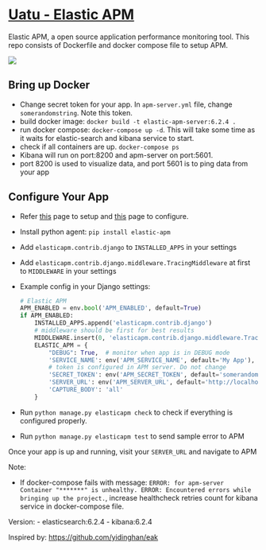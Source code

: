 # [Uatu - Elastic APM](https://www.elastic.co/solutions/apm)

Elastic APM, a open source application performance monitoring tool. This repo consists of Dockerfile and docker compose file to setup APM.

![](https://www.elastic.co/assets/blt55027d175d758616/animation-apm-app.gif)

## Bring up Docker
* Change secret token for your app. In ```apm-server.yml``` file, change ```somerandomstring```. Note this token.
* build docker image: ```docker build -t elastic-apm-server:6.2.4 .```
* run docker compose: ```docker-compose up -d```.  This will take some time as it waits for elastic-search and kibana service to start.
* check if all containers are up.  ```docker-compose ps```
* Kibana will run on port:8200 and apm-server on port:5601. 
* port 8200 is used to visualize data, and port 5601 is to ping data from your app

## Configure Your App
* Refer [this](https://www.elastic.co/guide/en/apm/agent/python/current/django-support.html) page to setup and [this](https://www.elastic.co/guide/en/apm/agent/python/current/configuration.html#config-debug) page to configure.
* Install python agent: ```pip install elastic-apm```
* Add ```elasticapm.contrib.django``` to ```INSTALLED_APPS``` in your settings
* Add ```elasticapm.contrib.django.middleware.TracingMiddleware``` at first to ```MIDDLEWARE``` in your settings
* Example config in your Django settings:

    ```python
    # Elastic APM
    APM_ENABLED = env.bool('APM_ENABLED', default=True)
    if APM_ENABLED:
        INSTALLED_APPS.append('elasticapm.contrib.django')
        # middleware should be first for best results
        MIDDLEWARE.insert(0, 'elasticapm.contrib.django.middleware.TracingMiddleware')
        ELASTIC_APM = {
            "DEBUG": True,  # monitor when app is in DEBUG mode
            'SERVICE_NAME': env('APM_SERVICE_NAME', default='My App'),  # name for your app
            # token is configured in APM server. Do not change
            'SECRET_TOKEN': env('APM_SECRET_TOKEN', default='somerandomstring'), # this is token you put in apm-server.yml file
            'SERVER_URL': env('APM_SERVER_URL', default='http://localhost:8200'), # this is kibana endpoint
            'CAPTURE_BODY': 'all'
        }
    ```
* Run ```python manage.py elasticapm check``` to check if everything is configured properly.
* Run ```python manage.py elasticapm test``` to send sample error to APM

Once your app is up and running, visit your ```SERVER_URL``` and navigate to APM


Note:
* If docker-compose fails with message: ```ERROR: for apm-server  Container "*******" is unhealthy.
ERROR: Encountered errors while bringing up the project.```, increase healthcheck retries count for kibana service in docker-compose file.

Version:
    - elasticsearch:6.2.4
    - kibana:6.2.4

Inspired by: https://github.com/yidinghan/eak
